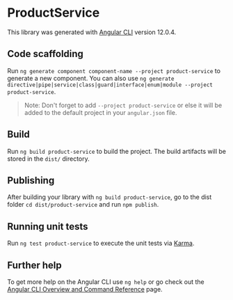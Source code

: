 # ProductService

This library was generated with [Angular CLI](https://github.com/angular/angular-cli) version 12.0.4.

## Code scaffolding

Run `ng generate component component-name --project product-service` to generate a new component. You can also use `ng generate directive|pipe|service|class|guard|interface|enum|module --project product-service`.
> Note: Don't forget to add `--project product-service` or else it will be added to the default project in your `angular.json` file. 

## Build

Run `ng build product-service` to build the project. The build artifacts will be stored in the `dist/` directory.

## Publishing

After building your library with `ng build product-service`, go to the dist folder `cd dist/product-service` and run `npm publish`.

## Running unit tests

Run `ng test product-service` to execute the unit tests via [Karma](https://karma-runner.github.io).

## Further help

To get more help on the Angular CLI use `ng help` or go check out the [Angular CLI Overview and Command Reference](https://angular.io/cli) page.
